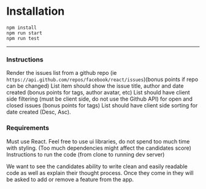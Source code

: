 
# Installation
`npm install`
<br>
`npm run start`
<br>
`npm run test`

<hr>

### Instructions

Render the issues list from a github repo (ie `https://api.github.com/repos/facebook/react/issues`)(bonus points if repo can be changed)
List item should show the issue title, author and date created (bonus points for tags, author avatar, etc)
List should have client side filtering (must be client side, do not use the Github API) for open and closed issues (bonus points for tags)
List should have client side sorting for date created (Desc, Asc).
 

### Requirements

Must use React. Feel free to use ui libraries, do not spend too much time with styling. (Too much dependencies might affect the candidates score)
Instructions to run the code (from clone to running dev server)
 

We want to see the candidates ability to write clean and easily readable code as well as explain their thought process. Once they come in they will be asked to add or remove a feature from the app.
